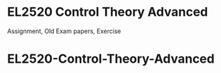 # EL2520 Control Theory Advanced

Assignment, Old Exam papers, Exercise
# EL2520-Control-Theory-Advanced
